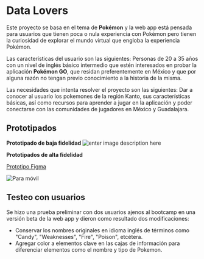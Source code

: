 # Data Lovers

Este proyecto se basa en el tema de **Pokémon** y la web app está pensada para usuarios que tienen poca o nula experiencia con Pokémon pero tienen la curiosidad de explorar el mundo virtual que engloba la experiencia Pokémon.

Las características del usuario son las siguientes:
Personas de 20 a 35 años con un nivel de inglés básico intermedio que estén interesados en probar la aplicación **Pokémon GO**, que residan preferentemente en México y que por alguna razón no tengan previo conocimiento a la historia de la misma.

Las necesidades que intenta resolver el proyecto son las siguientes:
Dar a conocer al usuario los pokemones de la región Kanto, sus características básicas, así como recursos para aprender a jugar en la aplicación y poder conectarse con las comunidades de jugadores en México y Guadalajara.

## Prototipados
 **Prototipado de baja fidelidad**
 ![enter image description here](https://i.imgur.com/xZ10EPc.jpg )

**Prototipados de alta fidelidad**

[Prototipo Figma](https://www.figma.com/proto/BZYDY1qfg8lAvVS7KLIne2ie/Untitled?node-id=122:6&scaling=scale-down)

![Para móvil](https://i.imgur.com/k4hoT39.png)
## Testeo con usuarios

Se hizo una prueba preliminar con dos usuarios ajenos al bootcamp en una versión beta de la web app y dieron como resultado dos modificaciones:
- Conservar los nombres originales en idioma inglés de términos como "Candy", "Weaknesses", "Fire", "Poison", etcétera.
- Agregar color a elementos clave en las cajas de información para diferenciar elementos como el nombre y tipo de Pokemon.
